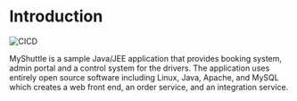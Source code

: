 # Introduction

![CICD](https://github.com/tspascoal/DemoMyShuttle/workflows/CICD/badge.svg?branch=demos%2Fmain)

MyShuttle is a sample Java/JEE application that provides booking system, admin portal and a control system for the drivers. The application uses entirely open source software including Linux, Java, Apache, and MySQL which creates a web front end, an order service, and an integration service.


